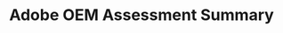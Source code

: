 ---
highlight: "false" 
title: "Adobe OEM Assessment Summary"
description: "The ITVMO supports agency acquisitions by providing subject matter expertise on IT vendors. This document highlights common challenges agencies identifies when acquiring Adobe products and services."
url-link: "https://community.max.gov/download/attachments/2314102898/Adobe%20-%20Vendor%20Assessment%20Summary.pdf?api=v2"
type: "PDF"
gov-only: "true"
is-external: "false"
publication-date: "July 01, 2022"
reading-time: "5"
resource-type: "report"
filter: "acquisition-best-practices"
audience: "contracts-acquisitions"
branded-offerings: "oem-acquisition-initiatives"
---